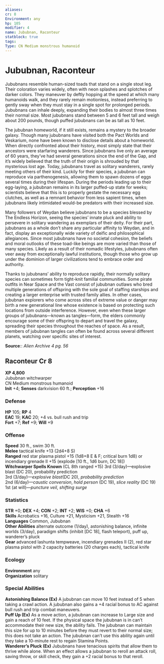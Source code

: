 ```yaml
---
aliases: 
cr: 8
Environment: any
hp: 105
modifier: 4
name: Jububnan, Raconteur
statblock: true
tags: 
Type: CN Medium monstrous humanoid  
---
```


# Jububnan, Raconteur

Jububnans resemble human-sized toads that stand on a single stout leg. Their coloration varies widely, often with neon splashes and splotches of darker colors. They maneuver by deftly hopping at the speed at which many humanoids walk, and they rarely remain motionless, instead preferring to gently sway when they must stay in a single spot for prolonged periods. Jububnans can inhale deeply, expanding their bodies to almost three times their normal size. Most jububnans stand between 5 and 6 feet tall and weigh about 200 pounds, though puffed jububnans can be as tall as 10 feet.

The jububnan homeworld, if it still exists, remains a mystery to the broader galaxy. Though many jububnans have visited both the Pact Worlds and Veskarium, none have been known to disclose details about a homeworld. When directly confronted about their history, most simply state that their ancestors were starfaring wanderers. Since jububnans live only an average of 60 years, they’ve had several generations since the end of the Gap, and it’s widely believed that the truth of their origin is shrouded by that mysterious lost age. Today, jububnans travel as solitary wanderers, rarely meeting others of their kind. Luckily for their species, a jububnan can reproduce via parthenogenesis, allowing them to spawn dozens of eggs several times during their lifespan. During the periods leading up to their egg-laying, a jububnan remains in its larger puffed-up state for weeks; scientists believe that this is to properly gestate the necessary egg clutches, as well as a remnant behavior from less sapient times, when jububnans likely intimidated would-be predators with their increased size.

Many followers of Weydan believe jububnans to be a species blessed by The Endless Horizon, seeing the species’ innate pluck and ability to persevere in solitary wandering as exemplars of their deity. For their part, jububnans as a whole don’t share any particular affinity to Weydan, and in fact, display an exceptionally wide variety of deific and philosophical allegiances. Since most jububnans have no societal cohesion, the beliefs and moral outlooks of these toad-like beings are more varied than those of many species. Likely as a result of their nomadic lifestyles, jububnans often veer away from exceptionally lawful institutions, though those who grow up under the dominion of larger civilizations tend to embrace order and authority.

Thanks to jububnans’ ability to reproduce rapidly, their normally solitary species can sometimes form tight-knit familial communities. Some pirate outfits in Near Space and the Vast consist of jububnan outlaws who bred multiple generations of offspring with the sole goal of staffing starships and creating a larger enterprise with trusted family allies. In other cases, jububnan explorers who come across sites of extreme value or danger may birth a new generational line whose existence is based on protecting such locations from outside interference. However, even when these larger groups of jububnans—known as tangles—form, the elders commonly encourage some of their offspring to depart and travel the galaxy, spreading their species throughout the reaches of space. As a result, members of jububnan tangles can often be found across several different planets, watching over specific sites of interest.

**Source**:: _Alien Archive 4 pg. 56_

## Raconteur Cr 8

**XP 4,800**  
Jububnan witchwarper  
CN Medium monstrous humanoid  
**Init** +4; **Senses** darkvision 60 ft.; **Perception** +16  

### Defense

**HP** 105; **RP** 4  
**EAC** 19; **KAC** 20; +4 vs. bull rush and trip  
**Fort** +7; **Ref** +9; **Will** +9  

### Offense

**Speed** 30 ft., swim 30 ft.  
**Melee** tactical knife +13 (2d4+8 S)  
**Ranged** red star plasma pistol +15 (1d8+8 E & F; critical burn 1d8) or incendiary grenade II +15 (explode \[10 ft., 1d6 burn, DC 18\])  
**Witchwarper Spells Known** (CL 8th ranged +15) 3rd (3/day)—explosive blast (DC 20), probability prediction  
3rd (3/day)—_explosive blast_(DC 20), _probability prediction_  
2nd (6/day)—_caustic conversion_, _hold person_ (DC 19), _slice reality_ (DC 19)  
1st (at will)—_puncture veil_, _shifting surge_

### Statistics

**STR** +0; **DEX** +4; **CON** +2; **INT** +2; **WIS** +0; **CHA** +6  
**Skills** Acrobatics +16, Culture +21, Mysticism +21, Stealth +16  
**Languages** Common, Jububnan  
**Other Abilities** alternate outcome (1/day), astonishing balance, infinite worlds (3/day), paradigm shifts (inhibit \[DC 18\], flash teleport), puff up, wanderer’s pluck  
**Gear** advanced lashunta tempweave, incendiary grenades II (2), red star plasma pistol with 2 capacity batteries (20 charges each), tactical knife

### Ecology

**Environment** any  
**Organization** solitary

### Special Abilities

**Astonishing Balance (Ex)** A jububnan can move 10 feet instead of 5 when taking a crawl action. A jububnan also gains a +4 racial bonus to AC against bull rush and trip combat maneuvers.  
**Puff Up (Ex)** As a move action, a jububnan can increase to Large size and gain a reach of 10 feet. If the physical space the jububnan is in can’t accommodate their new size, the ability fails. The jububnan can maintain this size for up to 10 minutes before they must revert to their normal size; this does not take an action. The jububnan can’t use this ability again until they take a 10-minute rest to regain Stamina Points.  
**Wanderer’s Pluck (Ex)** Jububnans have tenacious spirits that allow them to thrive while alone. When an effect allows a jububnan to reroll an attack roll, saving throw, or skill check, they gain a +2 racial bonus to that reroll.
